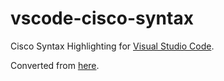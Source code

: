 # vscode-cisco-syntax

Cisco Syntax Highlighting for [Visual Studio Code](https://code.visualstudio.com/).

Converted from [here](https://github.com/tunnelsup/sublime-cisco-syntax).
